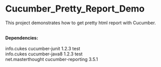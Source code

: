 # Cucumber_Pretty_Report_Demo
This project demonstrates how to get pretty html report with Cucumber.

<br><b>Dependencies:</b><br><br>
        <dependency>
            <groupId>info.cukes</groupId>
            <artifactId>cucumber-junit</artifactId>
            <version>1.2.3</version>
            <scope>test</scope>
        </dependency><br>
         <dependency>
            <groupId>info.cukes</groupId>
            <artifactId>cucumber-java8</artifactId>
            <version>1.2.3</version>
            <scope>test</scope>
        </dependency><br>
         <dependency>
            <groupId>net.masterthought</groupId>
            <artifactId>cucumber-reporting</artifactId>
            <version>3.5.1</version>
        </dependency><br>
